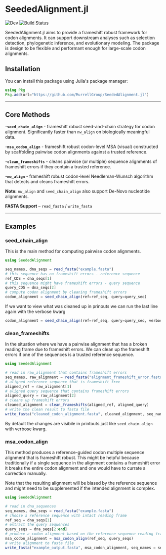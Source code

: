 # SeededAlignment.jl

[![Dev](https://img.shields.io/badge/docs-dev-blue.svg)](https://MurrellGroup.github.io/SeededAlignment.jl/dev/)
[![Build Status](https://github.com/MurrellGroup/SeededAlignment.jl/actions/workflows/CI.yml/badge.svg?branch=main)](https://github.com/MurrellGroup/SeededAlignment.jl/actions/workflows/CI.yml?query=branch%3Amain)

SeededAlignment.jl aims to provide a frameshift robust framework for codon alignments. It can support
downstream analyses such as selection detection, phylogenetic inference, and evolutionary modeling. The package
is design to be flexible and performant enough for large-scale codon alignments.

## Installation

You can install this package using Julia's package manager:

```julia
using Pkg
Pkg.add(url="https://github.com/MurrellGroup/SeededAlignment.jl")
```

---

## Core Methods

-**`seed_chain_align`** - frameshift robust seed-and-chain strategy for codon alignment. Significantly faster than `nw_align` on biologically meaningful data. 

-**`msa_codon_align`** - frameshift robust codon-level MSA (visual) constructed by scaffolding pairwise codon alignments against a trusted reference.

-**`clean_frameshifts`** - cleans pairwise (or multiple) sequence alignments of frameshift errors if they contain a trusted reference.

-**`nw_align`** - frameshift robust codon-level Needleman-Wunsch algorithm that detects and cleans frameshift errors.

**Note:** `nw_align` and `seed_chain_align` also support De-Novo nucleotide alignments. 

**FASTA Support** – `read_fasta` / `write_fasta`

--- 

## Examples

### seed_chain_align

This is the main method for computing pairwise codon alignments. 

```julia
using SeededAlignment

seq_names, dna_seqs = read_fasta("example.fasta")
# this sequence has no frameshift errors - reference sequence
ref_CDS = dna_seqs[1]
# this sequence might have frameshift errors - query sequence
query_CDS = dna_seqs[2]
# compute codon alignment by cleaning frameshift errors
codon_alignment = seed_chain_align(ref=ref_seq, query=query_seq)
```
If we want to view what was cleaned up in prinouts we can run the last line again with the verbose kwarg
```julia
codon_alignment = seed_chain_align(ref=ref_seq, query=query_seq, verbose=true)
```

### clean_frameshifts

In the situation where we have a pairwise alignment that has a broken reading frame due to frameshift errors. We can clean up 
the frameshift errors if one of the sequences is a trusted reference sequence. 

```julia
using SeededAlignment

# read in raw_alignment that contains frameshift errors
seq_names, raw_alignment = read_fasta("alignment_frameshift_error.fasta")
# aligned reference sequence that is frameshift free
aligned_ref = raw_alignment[1]
# aligned query sequence that contains frameshift errors
aligned_query = raw_alignment[2]
# cleans up frameshift errors
cleaned_alignment = clean_frameshifts(aligned_ref, aligned_query)
# write the clean result to fasta file
write_fasta("cleaned_codon_alignment.fasta", cleaned_alignment, seq_names=seq_names)
```
By default the changes are visibile in printouts just like `seed_chain_align` with verbose kwarg.

### msa_codon_align

This method produces a reference-guided codon multiple sequence alignment that is frameshift robust. This might be helpful 
because traditionally if a single sequence in the alignment contains a frameshift error it breaks the entire codon alignment and 
one would have to currate a correction manually.

Note that the resulting alignment will be biased by the reference sequence and might need to be supplemented if the
intended alignment is complex.  

```julia
using SeededAlignment

# read in dna_sequences
seq_names, dna_seqs = read_fasta("example.fasta")
# choose a reference sequence with intact reading frame
ref_seq = dna_seqs[1]
# extract the query sequences
query_seqs = dna_seqs[2:end]
# produce a codon alignment based on the reference sequence reading frame
msa_codon_alignment = msa_codon_align(ref_seq, query_seqs)
# write alignment to fasta file
write_fasta("example_output.fasta", msa_codon_alignment, seq_names = seq_names)
```